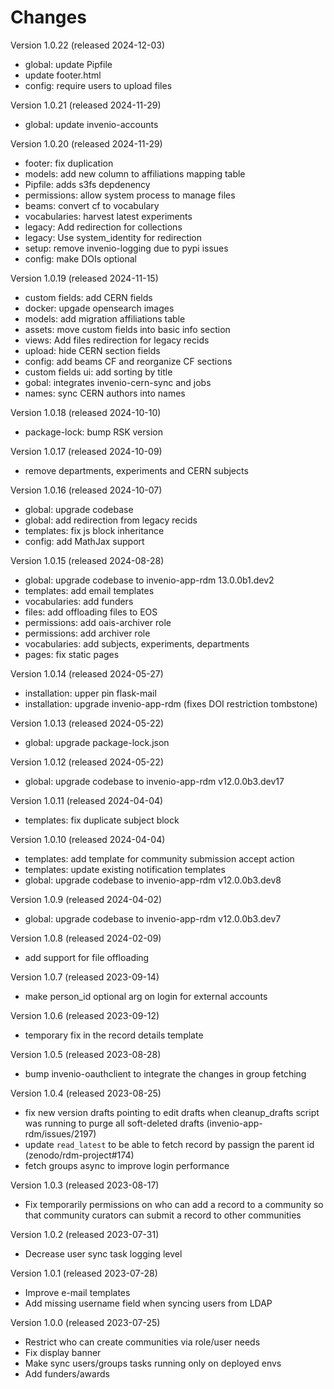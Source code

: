 # Changes

Version 1.0.22 (released 2024-12-03)

- global: update Pipfile
- update footer.html
- config: require users to upload files

Version 1.0.21 (released 2024-11-29)

- global: update invenio-accounts

Version 1.0.20 (released 2024-11-29)

- footer: fix duplication
- models: add new column to affiliations mapping table
- Pipfile: adds s3fs depdenency
- permissions: allow system process to manage files
- beams: convert cf to vocabulary
- vocabularies: harvest latest experiments
- legacy: Add redirection for collections
- legacy: Use system_identity for redirection
- setup: remove invenio-logging due to pypi issues
- config: make DOIs optional

Version 1.0.19 (released 2024-11-15)

- custom fields: add CERN fields
- docker: upgade opensearch images
- models: add migration affiliations table
- assets: move custom fields into basic info section
- views: Add files redirection for legacy recids
- upload: hide CERN section fields
- config: add beams CF and reorganize CF sections
- custom fields ui: add sorting by title
- gobal: integrates invenio-cern-sync and jobs
- names: sync CERN authors into names


Version 1.0.18 (released 2024-10-10)

- package-lock: bump RSK version

Version 1.0.17 (released 2024-10-09)

- remove departments, experiments and CERN subjects

Version 1.0.16 (released 2024-10-07)

- global: upgrade codebase
- global: add redirection from legacy recids
- templates: fix js block inheritance
- config: add MathJax support

Version 1.0.15 (released 2024-08-28)

- global: upgrade codebase to invenio-app-rdm 13.0.0b1.dev2
- templates: add email templates
- vocabularies: add funders
- files: add offloading files to EOS
- permissions: add oais-archiver role
- permissions: add archiver role
- vocabularies: add subjects, experiments, departments
- pages: fix static pages

Version 1.0.14 (released 2024-05-27)

- installation: upper pin flask-mail
- installation: upgrade invenio-app-rdm (fixes DOI restriction tombstone)

Version 1.0.13 (released 2024-05-22)

- global: upgrade package-lock.json

Version 1.0.12 (released 2024-05-22)

- global: upgrade codebase to invenio-app-rdm v12.0.0b3.dev17

Version 1.0.11 (released 2024-04-04)

- templates: fix duplicate subject block

Version 1.0.10 (released 2024-04-04)

- templates: add template for community submission accept action
- templates: update existing notification templates
- global: upgrade codebase to invenio-app-rdm v12.0.0b3.dev8

Version 1.0.9 (released 2024-04-02)

- global: upgrade codebase to invenio-app-rdm v12.0.0b3.dev7

Version 1.0.8 (released 2024-02-09)

* add support for file offloading

Version 1.0.7 (released 2023-09-14)

* make person_id optional arg on login for external accounts

Version 1.0.6 (released 2023-09-12)

* temporary fix in the record details template

Version 1.0.5 (released 2023-08-28)

* bump invenio-oauthclient to integrate the changes in group fetching

Version 1.0.4 (released 2023-08-25)

* fix new version drafts pointing to edit drafts when cleanup_drafts script was
  running to purge all soft-deleted drafts (invenio-app-rdm/issues/2197)
* update `read_latest` to be able to fetch record by passign the parent id (zenodo/rdm-project#174)
* fetch groups async to improve login performance

Version 1.0.3 (released 2023-08-17)

* Fix temporarily permissions on who can add a record to a community so that
  community curators can submit a record to other communities

Version 1.0.2 (released 2023-07-31)

* Decrease user sync task logging level

Version 1.0.1 (released 2023-07-28)

* Improve e-mail templates
* Add missing username field when syncing users from LDAP

Version 1.0.0 (released 2023-07-25)

* Restrict who can create communities via role/user needs
* Fix display banner
* Make sync users/groups tasks running only on deployed envs
* Add funders/awards
